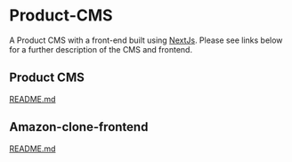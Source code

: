 # Product-CMS

A Product CMS with a front-end built using [NextJs](https://nextjs.org/). Please see links below for a further description of the CMS and frontend.

## Product CMS

[README.md](https://github.com/Tushar-Indurjeeth/Product-CMS/blob/261c58735283f267e78bd029c859552f726a9d5d/cms/README.md)

## Amazon-clone-frontend

[README.md](https://github.com/Tushar-Indurjeeth/Product-CMS/blob/7c72ff003dc3941449d19e0618c3aa34318b2454/amazon-clone-frontend/README.md)
